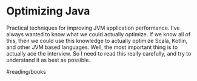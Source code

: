 # Optimizing Java
Practical techniques for improving JVM application performance. I’ve always wanted to know what we could actually optimize. If we know all of this, then we could use this knowledge to actually optimize Scala, Kotlin, and other JVM based languages. Well, the most important thing is to actually ace the interview. So I need to read this really carefully, and try to understand it as best as possible. 

#reading/books